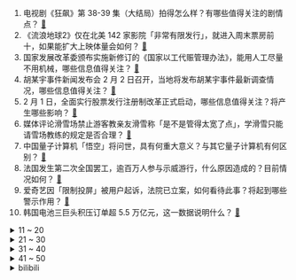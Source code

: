 1. 电视剧《狂飙》第 38-39 集（大结局）拍得怎么样？有哪些值得关注的剧情点？ [:link:](https://www.zhihu.com/question/580867535)
2. 《流浪地球2》仅在北美 142 家影院「非常有限发行」，就进入周末票房前十，如果能扩大上映体量会如何？ [:link:](https://www.zhihu.com/question/581581357)
3. 国家发展改革委颁布实施新修订的《国家以工代赈管理办法》，能用人工尽量不用机械，哪些信息值得关注？ [:link:](https://www.zhihu.com/question/581725234)
4. 胡某宇事件新闻发布会 2 月 2 日召开，当地将发布胡某宇事件最新调查情况，哪些信息值得关注？ [:link:](https://www.zhihu.com/question/581719864)
5. 2 月 1 日，全面实行股票发行注册制改革正式启动，哪些信息值得关注？将产生哪些影响？ [:link:](https://www.zhihu.com/question/581712822)
6. 媒体评论滑雪场禁止游客教亲友滑雪称「是不是管得太宽了点」，学滑雪只能请雪场教练的规定是否合理？ [:link:](https://www.zhihu.com/question/581353254)
7. 中国量子计算机「悟空」将问世，具有何重大意义？与其它量子计算机有何区别？ [:link:](https://www.zhihu.com/question/581693432)
8. 法国发生第二次全国罢工，逾百万人参与示威游行，什么原因造成的？目前情况如何？ [:link:](https://www.zhihu.com/question/581603805)
9. 爱奇艺因「限制投屏」被用户起诉，法院已立案，如何看待此事？将起到哪些警示作用？ [:link:](https://www.zhihu.com/question/581703548)
10. 韩国电池三巨头积压订单超 5.5 万亿元，这一数据说明什么？ [:link:](https://www.zhihu.com/question/581323055)
<details>
<summary>11 ~ 20</summary>

11. 外媒称中国对自韩赴华旅客进行核酸检测，外交部称「对个别国家不得不按照对等原则回应」，如何解读？ [:link:](https://www.zhihu.com/question/581700919)
12. 经合组织表示日本 27％ 的 50 岁女性无子女，比例在发达国家中最高，这反映了哪些社会现象？ [:link:](https://www.zhihu.com/question/578281704)
13. 近日一小男孩观赏海鸥时，在父母的帮助下抓海鸥强行塞进塑料袋引发热议，如何看待此行为？ [:link:](https://www.zhihu.com/question/581632735)
14. 2022 年新生儿 956 万， 2021 年高校招生超过 1000 万，会不会很多学校关停老师失业？ [:link:](https://www.zhihu.com/question/581419371)
15. 男子妄想一夜暴富，偷面值 2 万多元的刮刮乐，刮出 9000 元，如何看待此事？该男子会面临何种处罚？ [:link:](https://www.zhihu.com/question/581631847)
16. 为什么国标电动车要限速 25，自行车超过 25 却都很正常？ [:link:](https://www.zhihu.com/question/580602219)
17. 如何评价 iG 新人上单选手 yskm？ [:link:](https://www.zhihu.com/question/579255820)
18. 如何评价剧版《三体》第 19 集？ [:link:](https://www.zhihu.com/question/580531343)
19. 《狂飙》老默为什么甘愿守着个鱼摊，不赚大钱呢？ [:link:](https://www.zhihu.com/question/580825789)
20. 曾光称 80%-90% 的人群自然感染后已获得天然免疫，中国的免疫屏障已基本建立，如何看待这一说法？ [:link:](https://www.zhihu.com/question/581655771)
</details>
<details>
<summary>21 ~ 30</summary>

21. 为什么婴儿明明很困却拼命反抗哄睡？ [:link:](https://www.zhihu.com/question/326867217)
22. 小米电视上线宽带电视服务，可摆脱电视机顶盒限制，这项服务的原理是怎样的？未来有哪些可以应用的空间？ [:link:](https://www.zhihu.com/question/581095704)
23. 网传昆山一男医生社交平台发女患者私密照，官方回应称「已暂停执业」，如何从法律角度分析此事？ [:link:](https://www.zhihu.com/question/581628479)
24. 医院医生打开安瓿瓶，会不会玻璃渣子弄到药水里注射到身体里? [:link:](https://www.zhihu.com/question/580648547)
25. 广西一男生和女生初四相亲，初八直接订婚，并表示「快准狠解决战斗，不耽误年后上班」，如何看待闪婚行为？ [:link:](https://www.zhihu.com/question/581495357)
26. 为什么因陀罗转世的佐助没有哥哥鼬天赋高？ [:link:](https://www.zhihu.com/question/333476267)
27. 比尔•盖茨表示 AI 颇具革命性，不太看好 Web3 和元宇宙，你看好吗？ [:link:](https://www.zhihu.com/question/578465450)
28. 《狂飙》中你最讨厌的角色是谁？ [:link:](https://www.zhihu.com/question/581398000)
29. 没有手机的时候如何查公交？ [:link:](https://www.zhihu.com/question/568284667)
30. 《狂飙》里的高启强明明是黑恶势力头子，为什么圈粉无数？ [:link:](https://www.zhihu.com/question/581293347)
</details>
<details>
<summary>31 ~ 40</summary>

31. 2023 LPL 春季赛 LNG 2:0 击败 RNG 开赛二连胜，如何评价这场比赛？ [:link:](https://www.zhihu.com/question/581721479)
32. 日本「中华料理」和地道「中国菜」一样吗？有哪些叫法相同，但味道、烹饪方式都差异极大的食物？ [:link:](https://www.zhihu.com/question/581136162)
33. 社恐的人去健身房是怎么训练的？ [:link:](https://www.zhihu.com/question/579819400)
34. 如何评价《原神》3.4深渊？ [:link:](https://www.zhihu.com/question/581567687)
35. 为什么曹雪芹将红楼梦中的主要女子形象都设定得很美？ [:link:](https://www.zhihu.com/question/570326248)
36. 一个学生就不应该干任何与学习无关的事吗？ [:link:](https://www.zhihu.com/question/578306285)
37. 跑友们你们 2023 年的目标是什么？ [:link:](https://www.zhihu.com/question/580061795)
38. 人一辈子还有什么比挣钱更重要的事？ [:link:](https://www.zhihu.com/question/581462626)
39. 新手应该如何选购羽毛球拍？ [:link:](https://www.zhihu.com/question/576812884)
40. 美联储开启 2023 年首次加息，宣布加息 25 个基点，将产生哪些影响？ [:link:](https://www.zhihu.com/question/581774857)
</details>
<details>
<summary>41 ~ 50</summary>

41. 2023 年了，你对「相亲」的认知刷新了吗？现在是抵触多一些，还是接受多一些？ [:link:](https://www.zhihu.com/question/579247587)
42. 美媒称乌克兰官员为「夺回克里米亚」设定最后期限，俄乌局势将会如何发展？ [:link:](https://www.zhihu.com/question/581689230)
43. 消息称美国想在菲律宾进驻更多军事基地，如何看待此事？美方这一意图可能实现吗？ [:link:](https://www.zhihu.com/question/581549742)
44. 《狂飙》中为什么高启强做的一切都没有骗到指导组？ [:link:](https://www.zhihu.com/question/581147435)
45. 中国古代是怎么制糖的? [:link:](https://www.zhihu.com/question/580083710)
46. 新的一年打算减肥，上班族每天骑自行车通勤，会变瘦吗？ [:link:](https://www.zhihu.com/question/581069745)
47. 一年级小朋友学校没有要求寒假作业，假期家长是否有必要给孩子布置一些作业？ [:link:](https://www.zhihu.com/question/575083783)
48. 为什么提到《原神》2023新春短篇「鱼灯」，会有人认为是游戏宣传传统文化、而不是蹭传统文化热度? [:link:](https://www.zhihu.com/question/581359716)
49. 内心强大的人有什么样的习惯？ [:link:](https://www.zhihu.com/question/571523491)
50. 你见过的最节俭最会省钱的人是什么样的？ [:link:](https://www.zhihu.com/question/28425100)
</details><details>
<summary>bilibili</summary>

1. 【时代少年团】「乌托邦乐园」《烟花升停在星夜》纯享版 [:link:](//www.bilibili.com/video/BV1yd4y1H7Xq)
2. 头好痒，要长脑子了 [:link:](//www.bilibili.com/video/BV1WD4y1J7b7)
3. 我留得住大肠本味，却留不住你 [:link:](//www.bilibili.com/video/BV1kR4y1b7ad)
4. 高中生，相信我，它会让你离清华近一点。 [:link:](//www.bilibili.com/video/BV1Xv4y167WD)
5. 禁止废话：为什么火车的铁轨不能摸？涨知识了 [:link:](//www.bilibili.com/video/BV18s4y147Qo)
6. 1万张流浪地球的票根，让我看到了中国电影的希望 [:link:](//www.bilibili.com/video/BV1tR4y1b7wM)
7. 《又又又开业了》 [:link:](//www.bilibili.com/video/BV1ov4y167GC)
8. 理发师回农村给爸爸剪了个“父子情深”的发型... [:link:](//www.bilibili.com/video/BV1q84y1L7Fd)
9. 服务员怕我饿着，巨型肉串接连不断，顶级大厨保留牛肉本来味道【梦幻联动ep03-Latina】 [:link:](//www.bilibili.com/video/BV13s4y1x7ee)
10. 悠悠球挑战——双球离线 [:link:](//www.bilibili.com/video/BV1FT411C7jC)
<details>
<summary>11 ~ 20</summary>

11. 《关于我自己出钱包场请亲朋好友看流浪地球2这件事》 [:link:](//www.bilibili.com/video/BV1QM411v7ji)
12. 我保留了一部分寒假作业 [:link:](//www.bilibili.com/video/BV1V24y167S2)
13. 这玩意怎么能失传呢！！！？ [:link:](//www.bilibili.com/video/BV18T411o7TT)
14. 骑行东北受伤后休息的第五天，和大家聊聊天，后天出发，本集时间长慎入 [:link:](//www.bilibili.com/video/BV1mY411Q7H1)
15. 开 床 去 旅 行 [:link:](//www.bilibili.com/video/BV1gM4y197ii)
16. 在漫展上看到社畜二次元跳《这么可爱真是抱歉》 [:link:](//www.bilibili.com/video/BV1AY411Q7xk)
17. 离谱！兄弟们竟然为了女神大打出手！！！ [:link:](//www.bilibili.com/video/BV1VM4y1R7vp)
18. 60级究极鼠王，玩2年不刷圣遗物，看完号整个人都不正常了！ [:link:](//www.bilibili.com/video/BV1bG4y1M7p5)
19. 【狂飙 群像】丨以 父 之 名 [:link:](//www.bilibili.com/video/BV19x4y177ni)
20. 阴阳怪气、鄙视链、网暴、互喷，为何互联网环境这么烂？【围炉夜话】 [:link:](//www.bilibili.com/video/BV1wA411r7vb)
</details>
<details>
<summary>21 ~ 30</summary>

21. 明日方舟PRTS终端开机动画+音效 [附安装教程] [:link:](//www.bilibili.com/video/BV1uT411C7e4)
22. 【warma爆炸电台】曾经性格阴沉的我正在分享创作心得与日常【第十一期】 [:link:](//www.bilibili.com/video/BV1Ex4y177xd)
23. 找男朋友一定要找爱打游戏的 [:link:](//www.bilibili.com/video/BV1d3411X75A)
24. 听说“九转大肠”制作难度挺大？今儿个我来试试水。 [:link:](//www.bilibili.com/video/BV1DT411o76h)
25. 有山先生锐评《满江红》，大言炎炎，暴论迭出 [:link:](//www.bilibili.com/video/BV1uP4y167Tm)
26. 网课平板玩奥特曼格斗，一会儿功夫3000块冇了？ [:link:](//www.bilibili.com/video/BV1ZY411D7sk)
27. 永远的26岁喵雪儿｜做逍遥猫仙，去喵星过元宵去啦 [:link:](//www.bilibili.com/video/BV1ox4y177fC)
28. “活着的意义，就是活着本身”｜致敬每一个努力活着的你和我。 [:link:](//www.bilibili.com/video/BV1fD4y1E7cj)
29. 耍把戏 但是开学 [:link:](//www.bilibili.com/video/BV1K341197cc)
30. 这游戏玩的我头皮发麻.... [:link:](//www.bilibili.com/video/BV1hY411Q7tp)
</details>
<details>
<summary>31 ~ 40</summary>

31. 无意中发现自己11年前居然在游戏里认了个爹！？【上集】 [:link:](//www.bilibili.com/video/BV15y4y1R7kj)
32. 他们都是《狂飙》安欣的真实原型 [:link:](//www.bilibili.com/video/BV1n84y1L7CX)
33. ⚡谁 是 生 草 王⚡ [:link:](//www.bilibili.com/video/BV1vR4y1b7h7)
34. 普京的最高理想！让欧洲战栗的女帝！《叶卡捷琳娜》P1 [:link:](//www.bilibili.com/video/BV1xY4y1d7uk)
35. “光头强活到现在也是奇迹了” [:link:](//www.bilibili.com/video/BV18R4y1h7YB)
36. 当村子消失那一天，我才发现我也是凶手 [:link:](//www.bilibili.com/video/BV1n341197Gf)
37. ⚠️原神氪金38W慈善博主，在线送10只夜兰＋胡桃＋迪希雅！！！ [:link:](//www.bilibili.com/video/BV18Y4y1d7GM)
38. 【原神】顶级手法的变强之路 [:link:](//www.bilibili.com/video/BV1J8411G7y2)
39. 怎样给里面的家人们送东西 [:link:](//www.bilibili.com/video/BV1Z24y1z7DC)
40. 疑似ikun新暗号流出 [:link:](//www.bilibili.com/video/BV1x34y1f7oT)
</details>
<details>
<summary>41 ~ 50</summary>

41. 你愿意回到8年前的利刃华尔兹吗？ [:link:](//www.bilibili.com/video/BV15A411C7yU)
42. 他一元中满命，我一抽送寿命 [:link:](//www.bilibili.com/video/BV1424y167MX)
43. 盘点96个明星&UP主服装品牌，谁在割韭菜? [:link:](//www.bilibili.com/video/BV1BY411Q72n)
44. 九十万粉丝感谢！！！！！ [:link:](//www.bilibili.com/video/BV1NT411Z7TF)
45. 人类艺术美学图鉴 [:link:](//www.bilibili.com/video/BV1iy4y197mU)
46. 《流浪地球3之刘培强和moss的禁忌之恋》【鉴定网络热门奇葩小说】 [:link:](//www.bilibili.com/video/BV1Cy4y1Q7SL)
47. 《PPAP》&原神：“种门”里应该让谁来堆精通呢？ [:link:](//www.bilibili.com/video/BV1KT411Z7t2)
48. 钻石矿脉 我的世界永恒的MC生存 二周目EP10 [:link:](//www.bilibili.com/video/BV1GA411r76q)
49. 《光与夜之恋》情热至深活动PV：Tempted Heart [:link:](//www.bilibili.com/video/BV1mT411o71Y)
50. baby这不是纽约，这是东北 [:link:](//www.bilibili.com/video/BV1EA411C7ff)
</details>
<details>
<summary>51 ~ 60</summary>

51. 中国古代史知识点速记之元朝 [:link:](//www.bilibili.com/video/BV1CD4y1J7zt)
52. 窗外的男人 2，我看见了它的真面目，全结局 [:link:](//www.bilibili.com/video/BV1dT411o7z3)
53. 当你能做到运用自如的时候 [:link:](//www.bilibili.com/video/BV18A411C7wt)
54. 竞技场之战 [:link:](//www.bilibili.com/video/BV1VY4y1d7V4)
55. 当时刷到这个视频的时候有些震惊，没想到能在医院播放，如果我的视频能给病人带来快乐，这是我的荣耀，同时也希望病人早日康复[给心心][拥抱] [:link:](//www.bilibili.com/video/BV1ov4y167s5)
56. 只因知道了这15个神级网站，就能白嫖全世界资源！照片/壁纸/AI语音/音频视频素材/图标/插画/字体/电子书/画作/地图 [:link:](//www.bilibili.com/video/BV1nR4y1h7WM)
57. 全程卧槽！一位中国玩家暴肝3年璃月港海灯节！月色很美独身一人 [:link:](//www.bilibili.com/video/BV1Ud4y1H7mH)
58. 他比大熊猫还珍贵，唯一能为2700万中国人守住底线的，手语律师唐帅 [:link:](//www.bilibili.com/video/BV1q24y1z7KT)
59. 海鲜橡皮筋有多重？不秤不知道一秤肉在疼 [:link:](//www.bilibili.com/video/BV1W84y1L76R)
60. 开局小年费！拿下王之哈莫！从零开始的赛尔号#1 [:link:](//www.bilibili.com/video/BV1Y84y1L7nX)
</details>
<details>
<summary>61 ~ 70</summary>

61. 九 转 大 肠 D L C [:link:](//www.bilibili.com/video/BV1j8411G78o)
62. 【海绵宝宝】九 转 大 肠 [:link:](//www.bilibili.com/video/BV1sA411r7kn)
63. 今天的功德又笑没了 [:link:](//www.bilibili.com/video/BV1WM4y197EF)
64. 【基德】用力爱了20年后，我的生活彻底崩溃 [:link:](//www.bilibili.com/video/BV1Ss4y1s7up)
65. 遭了，封印要解除啦！！！ [:link:](//www.bilibili.com/video/BV1cM411i7MN)
66. 各路Up主来海南作客，都受到了热情招待 [:link:](//www.bilibili.com/video/BV1Q34y1f71H)
67. 谁是杀手 2 [:link:](//www.bilibili.com/video/BV17y4y1R7Hu)
68. 【明日方舟】"摆嫖流"3小时速刷帕拉斯皮肤打法，低配萌新没人也能刷，生息演算沙中之火开局与越狱技巧 [:link:](//www.bilibili.com/video/BV15G4y1M7qg)
69. 我 造 了 一 条 龙 [:link:](//www.bilibili.com/video/BV1cY411Q7VZ)
70. 广东人在这方面是如何做到这么统一的 [:link:](//www.bilibili.com/video/BV1B24y1z7Bv)
</details>
<details>
<summary>71 ~ 80</summary>

71. “ 我还是那个笨蛋琪亚娜 ” [:link:](//www.bilibili.com/video/BV1Sv4y167vG)
72. 刘慈欣如何看待《流浪地球2》和电视剧《三体》 [:link:](//www.bilibili.com/video/BV19841137Cf)
73. 春节小妙招 [:link:](//www.bilibili.com/video/BV12M411v7Er)
74. 投诉4S店却接到自家领导的电话？隐私如何泄露？【慧小媛】 [:link:](//www.bilibili.com/video/BV1WD4y1J7n9)
75. 让73岁姥爷猜原神角色性别 [:link:](//www.bilibili.com/video/BV1zD4y1E7H5)
76. 【抽象整活】50秒看完《流浪地球2》 [:link:](//www.bilibili.com/video/BV1NM411i7CF)
77. 暴雪主播现状！曾经的“炉石春哥”，如今进厂烧电焊 [:link:](//www.bilibili.com/video/BV1uG4y1M71S)
78. 欧阳紫樱有你是我的服气 [:link:](//www.bilibili.com/video/BV1ed4y1p7xB)
79. 作者会跟自己的画风很像？ [:link:](//www.bilibili.com/video/BV1aG4y1S7CV)
80. 06女高寒假被分手悲愤交加写出原创melody《写完情歌就分手》 刚给他写完情歌就被分手什么体验？ [:link:](//www.bilibili.com/video/BV1A24y167R2)
</details>
<details>
<summary>81 ~ 90</summary>

81. 流浪地球2 阿鲲 550W/Moss音乐创作故事 [:link:](//www.bilibili.com/video/BV11y4y197YT)
82. 做法简单，有手就会的孜然牛肉！ [:link:](//www.bilibili.com/video/BV1sM4y197hU)
83. 警察：您这手速是要把我笑死吗？ [:link:](//www.bilibili.com/video/BV16s4y1s7c7)
84. 出现了抓它的腚和腚太凉的领养人 [:link:](//www.bilibili.com/video/BV1Av4y1r7K7)
85. 好电影是“国家脸面”，更需要有好的“生态环境”【逸语道破】 [:link:](//www.bilibili.com/video/BV1HR4y1872h)
86. 【戴建业】家里催婚要不得，但是找对象你也得有技巧啊！ [:link:](//www.bilibili.com/video/BV1TY411S7j5)
87. 【飞羽社】编年史、背景设定、隐藏暗线——最全面剖析流浪地球2！ [:link:](//www.bilibili.com/video/BV1qd4y1H7hV)
88. 【原神】  不  像  演  的  2 [:link:](//www.bilibili.com/video/BV1fM4y1X7ow)
89. 原神海灯节速通 | 45秒通关 | 无工具辅助 | 剧情党 [:link:](//www.bilibili.com/video/BV1kT411k79H)
90. NCT 127《Ay-Yo》MV [:link:](//www.bilibili.com/video/BV1t341197eu)
</details>
<details>
<summary>91 ~ 100</summary>

91. 【花小烙】为什么有的人会对金属过敏？ [:link:](//www.bilibili.com/video/BV1PT411Z7i6)
92. “New boy” [:link:](//www.bilibili.com/video/BV1ST411k7P2)
93. 太狠！用国外点赞百万的方法整蛊女友…她真无语了？ [:link:](//www.bilibili.com/video/BV1dx4y1L7Kp)
94. 【散人】打破屏幕！与电脑AI的坑爹决斗i wanna [:link:](//www.bilibili.com/video/BV1pY411S76Q)
95. 明日方舟 生息演算 全视野关卡地图 [:link:](//www.bilibili.com/video/BV1ST411o7Ce)
96. 当你尝试将虚假广告做成游戏... [:link:](//www.bilibili.com/video/BV1Gs4y1s7Jf)
97. 主播，你能倒立咬打火机吗...... [:link:](//www.bilibili.com/video/BV1JR4y1h7Sf)
98. 离歌真的很好听。推荐大家！ [:link:](//www.bilibili.com/video/BV1b8411G7cj)
99. 五年后的电视机是什么样的 [:link:](//www.bilibili.com/video/BV1nx4y1E7zA)
100. 【水果猎人】网络热门水果鉴定34 [:link:](//www.bilibili.com/video/BV1A8411w7gV)
</details></details>